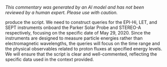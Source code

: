 _This commentary was generated by an AI model and has not been reviewed by a human expert. Please use with caution._

produce the script. We need to construct queries for the EPI-Hi, LET, and SEPT instruments onboard the Parker Solar Probe and STEREO-A respectively, focusing on the specific date of May 29, 2020. Since the instruments are designed to measure particle energies rather than electromagnetic wavelengths, the queries will focus on the time range and the physical observables related to proton fluxes at specified energy levels. We will ensure that the script is clear and well-commented, reflecting the specific data used in the context provided.
